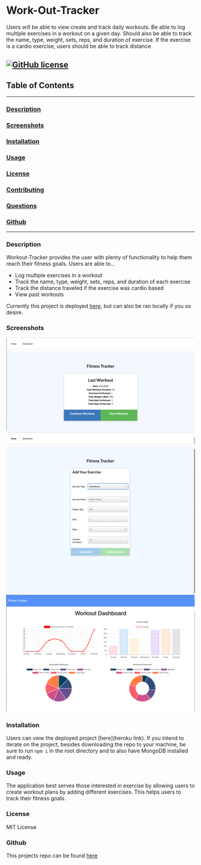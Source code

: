 # Work-Out-Tracker
Users will be able to view create and track daily workouts. Be able to log multiple exercises in a workout on a given day. Should also be able to track the name, type, weight, sets, reps, and duration of exercise. If the exercise is a cardio exercise, users should be able to track distance

[![GitHub license](https://img.shields.io/github/license/Naereen/StrapDown.js.svg)](https://github.com/Naereen/StrapDown.js/blob/master/LICENSE)
---
## Table of Contents
---
### [Description](#Description)
### [Screenshots](#Screenshots)
### [Installation](#Installation)
### [Usage](#Usage)
### [License](#License)
### [Contributing](#Contributing)
### [Questions](#Questions)
### [Github](#Github)
---
### <a name="Description"></a>Description
Workout-Tracker provides the user with plenty of functionality to help them reach their fitness goals. Users are able to...
* Log multiple exercises in a workout
* Track the name, type, weight, sets, reps, and duration of each exercise
* Track the distance traveled if the exercise was cardio based
* View past workouts

Currently this project is deployed [here](https://murmuring-garden-21550.herokuapp.com/), but can also be ran locally if you so desire.
### <a name="Screenshots"></a>Screenshots
![Historic_stats](https://github.com/jos23867/Work-Out-Tracker/blob/main/screenshots/Historic_stats.png)
![New_lift](https://github.com/jos23867/Work-Out-Tracker/blob/main/screenshots/New_lift.png)
![SDash_page](https://github.com/jos23867/Work-Out-Tracker/blob/main/screenshots/Dash_page.png)
### <a name="Installation"></a>Installation
Users can view the deployed project [here](heroku link). If you intend to iterate on the project, besides downloading the repo to your machine, be sure to run `npm i` in the root directory and to also have MongoDB installed and ready.
### <a name="Usage"></a>Usage
The application best serves those interested in exercise by allowing users to create workout plans by adding different exercises. This helps users to track their fitness goals.
### <a name="License"></a>License
MIT License
### <a name="Github"></a>Github
This projects repo can be found [here](https://github.com/jos23867/Work-Out-Tracker)

